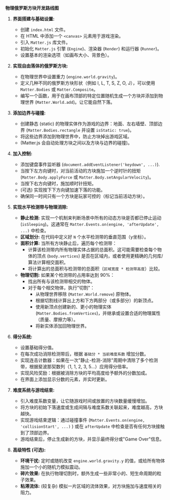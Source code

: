 **物理俄罗斯方块开发路线图**

1.  **界面搭建与基础设置:**
    *   创建 `index.html` 文件。
    *   在 HTML 中添加一个 `<canvas>` 元素用于游戏渲染。
    *   引入 `Matter.js` 库文件。
    *   初始化 `Matter.js` 引擎 (`Engine`)、渲染器 (`Render`) 和运行器 (`Runner`)。
    *   设置基本的渲染选项（如画布大小、背景色）。

2.  **实现自由落体的俄罗斯方块:**
    *   在物理世界中设置重力 (`engine.world.gravity`)。
    *   定义几种不同的俄罗斯方块形状（例如 I, L, T, S, Z, O, J），可以使用 `Matter.Bodies` 或 `Matter.Composite`。
    *   编写一个函数，用于在画布顶部的特定位置随机生成一个方块并添加到物理世界 (`Matter.World.add`)。让它能自然下落。

3.  **添加边界与碰撞:**
    *   创建静态 (static) 的物理实体作为游戏的边界：地面、左右墙壁、顶部边界 (`Matter.Bodies.rectangle` 并设置 `isStatic: true`)。
    *   将这些边界添加到物理世界中，防止方块掉出游戏区域。
    *   (Matter.js 会自动处理方块之间以及方块与边界的碰撞)。

4.  **加入控制:**
    *   添加键盘事件监听器 (`document.addEventListener('keydown', ...)`).
    *   当按下左方向键时，对当前活动的方块施加一个逆时针的扭矩 (`Matter.Body.applyForce` 或 `Matter.Body.setAngularVelocity`)。
    *   当按下右方向键时，施加顺时针扭矩。
    *   (可选) 实现按下下方向键加速下落的功能。
    *   确保同一时间只有一个方块是玩家可控的（标记当前活动方块）。

5.  **实现水平检测带与物理消除:**
    *   **静止检测:** 实现一个机制来判断场景中所有的动态方块是否都已停止运动 (`isSleeping`)。这通常在 `Matter.Events.on(engine, 'afterUpdate', ...)` 中检查。
    *   **区域划分:** 在代码中定义好 `N` 个水平检测带的垂直范围（y坐标）。
    *   **面积计算:** 当所有方块静止后，遍历每个检测带：
        *   计算该检测带内所有物理实体占据的总面积。这可能需要检查每个物体的顶点 (`body.vertices`) 是否在区域内，或者使用更精确的几何库/算法计算相交面积。
        *   将计算出的总面积与检测带的总面积（`区域宽度 * 检测带高度`）比较。
    *   **物理切割:** 如果某个检测带的占用率达到 90%：
        *   找出所有与该检测带相交的物体。
        *   对于每个相交物体，执行"切割"：
            *   从物理世界移除 (`Matter.World.remove`) 原物体。
            *   根据切割线计算出上方和下方两部分（或多部分）的新顶点。
            *   使用新顶点创建新的、更小的物理实体 (`Matter.Bodies.fromVertices`)，并继承或设置合适的物理属性（质量、摩擦力等）。
            *   将新实体添加回物理世界。

6.  **得分系统:**
    *   设置基础得分值。
    *   在每次成功消除检测带后，根据 `基础分 * 当前难度系数` 增加分数。
    *   实现连击计数器：如果在一次"静止-检测-消除"周期中清除了多个检测带，根据斐波那契数列（1, 1, 2, 3, 5...）应用得分倍率。
    *   实现风险奖励：根据被消除方块的平均高度给予额外的分数加成。
    *   在界面上添加显示分数的元素，并实时更新。

7.  **难度系统与游戏结束:**
    *   引入难度系数变量，让它随游戏时间或放置的方块数量缓慢增加。
    *   将方块的初始下落速度或生成间隔与难度系数关联起来，难度越高，方块越快。
    *   实现游戏结束逻辑：通过碰撞事件 (`Matter.Events.on(engine, 'collisionStart', ...)` ) 或在 `afterUpdate` 中检查是否有任何方块接触到了顶部边界。
    *   游戏结束后，停止生成新的方块，并显示最终得分或"Game Over"信息。

8.  **高级特性 (可选):**
    *   **环境干扰:** 定时或随机改变 `engine.world.gravity.y` 的值，或给所有物体施加一个小的随机力模拟震动。
    *   **碎片效果:** 在执行物理切割时，额外生成一些非常小的、短生命周期的粒子效果。
    *   **粘滞流体:** (较复杂) 模拟一片区域的流体效果，对方块施加与速度相关的阻力。 